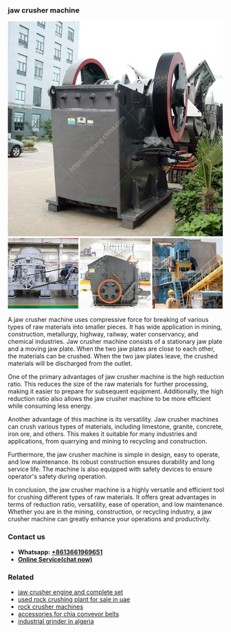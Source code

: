 <h3>jaw crusher machine</h3><img src='1706773300.jpg' alt=''><p>A jaw crusher machine uses compressive force for breaking of various types of raw materials into smaller pieces. It has wide application in mining, construction, metallurgy, highway, railway, water conservancy, and chemical industries. Jaw crusher machine consists of a stationary jaw plate and a moving jaw plate. When the two jaw plates are close to each other, the materials can be crushed. When the two jaw plates leave, the crushed materials will be discharged from the outlet.</p><p>One of the primary advantages of jaw crusher machine is the high reduction ratio. This reduces the size of the raw materials for further processing, making it easier to prepare for subsequent equipment. Additionally, the high reduction ratio also allows the jaw crusher machine to be more efficient while consuming less energy.</p><p>Another advantage of this machine is its versatility. Jaw crusher machines can crush various types of materials, including limestone, granite, concrete, iron ore, and others. This makes it suitable for many industries and applications, from quarrying and mining to recycling and construction.</p><p>Furthermore, the jaw crusher machine is simple in design, easy to operate, and low maintenance. Its robust construction ensures durability and long service life. The machine is also equipped with safety devices to ensure operator's safety during operation.</p><p>In conclusion, the jaw crusher machine is a highly versatile and efficient tool for crushing different types of raw materials. It offers great advantages in terms of reduction ratio, versatility, ease of operation, and low maintenance. Whether you are in the mining, construction, or recycling industry, a jaw crusher machine can greatly enhance your operations and productivity.</p><h3>Contact us</h3><ul><li><strong>Whatsapp:&nbsp;<a href="https://wa.me/8613661969651">+8613661969651</a></strong></li><li><a href="https://swt.shibang-china.com/?git&amp;zhl&amp;jaw crusher machine"><strong>Online Service(chat now)</strong></a></li></ul><h3>Related</h3><ul><li><a href='jaw crusher engine and complete set.md'>jaw crusher engine and complete set</a></li><li><a href='used rock crushing plant for sale in uae.md'>used rock crushing plant for sale in uae</a></li><li><a href='rock crusher machines.md'>rock crusher machines</a></li><li><a href='accessories for chia conveyor belts.md'>accessories for chia conveyor belts</a></li><li><a href='industrial grinder in algeria.md'>industrial grinder in algeria</a></li></ul>